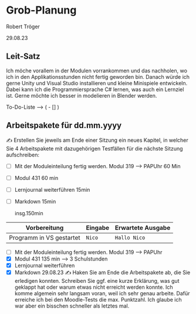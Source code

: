 # Grob-Planung

Robert Tröger

29.08.23

## Leit-Satz

Ich möche vorallem in der Modulen vorrankommen und das nachholen, wo ich in den Applikationsstunden nicht fertig geworden bin. Danach würde ich gerne Unity und Visual Studio installieren und kleine Minispiele entwickeln. Dabei kann ich die Programmiersprache C# lernen, was auch ein Lernziel ist. Gerne möchte ich besser in modelieren in Blender werden.

To-Do-Liste --> ( - [] )

## Arbeitspakete für dd.mm.yyyy

✍️ Erstellen Sie jeweils am Ende einer Sitzung ein neues Kapitel, in welcher Sie 4 Arbeitspakete mit dazugehörigen Testfällen für die nächste Sitzung aufschreiben:

- [ ] Mit der Moduleinteilung fertig werden. Modul 319 --> PAPUhr 60 Min
- [ ] Modul 431 60 min 
- [ ] Lernjournal weiterführen 15min
- [ ] Markdown 15min
  
  
  
  insg.150min

| Vorbereitung             | Eingabe | Erwartete Ausgabe |
| ------------------------ | ------- | ----------------- |
| Programm in VS gestartet | `Nico`  | `Hallo Nico`      |



- [ ] Mit der Moduleinteilung fertig werden. Modul 319 --> PAPUhr
- [X] Modul 431    135 min --> 3 Schulstunden
- [X] Lernjournal weiterführen
- [X] Markdown
29.08.23
✍️ Haken Sie am Ende die Arbeitspakete ab, die Sie erledigen konnten. Schreiben Sie ggf. eine kurze Erklärung, was gut geklappt hat oder warum etwas nicht erreicht werden konnte.
Ich komme algemein sehr langsam voran, weil ich sehr genau arbeite. Dafür erreiche ich bei den Moodle-Tests die max. Punktzahl. Ich glaube ich war aber ein bisschen schneller als letztes mal.
